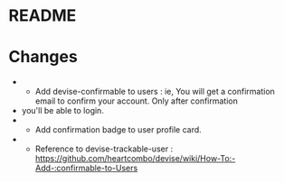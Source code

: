 # README

# Changes
- - Add devise-confirmable to users : ie, You will get a confirmation email to confirm your account. Only after confirmation
-   you'll be able to login.
- - Add confirmation badge to user profile card.
- - Reference to devise-trackable-user : https://github.com/heartcombo/devise/wiki/How-To:-Add-:confirmable-to-Users